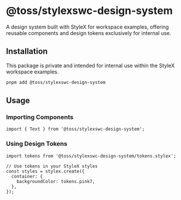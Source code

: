 # @toss/stylexswc-design-system

A design system built with StyleX for workspace examples, offering reusable
components and design tokens exclusively for internal use.

## Installation

This package is private and intended for internal use within the StyleX
workspace examples.

```bash
pnpm add @toss/stylexswc-design-system
```

## Usage

### Importing Components

```tsx
import { Text } from '@toss/stylexswc-design-system';
```

### Using Design Tokens

```tsx
import tokens from '@toss/stylexswc-design-system/tokens.stylex';

// Use tokens in your StyleX styles
const styles = stylex.create({
  container: {
    backgroundColor: tokens.pink7,
  },
});
```
